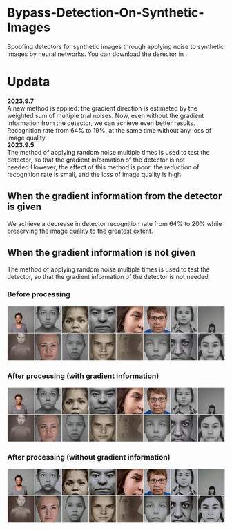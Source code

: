 # Bypass-Detection-On-Synthetic-Images
Spoofing detectors for synthetic images through applying noise to synthetic images by neural networks.
You can download the derector in [](https://github.com/ZhendongWang6/DIRE).

# Updata
**2023.9.7**  
A new method is applied: the gradient direction is estimated by the weighted sum of multiple trial noises. Now, even without the gradient information from the detector, we can achieve even better results. Recognition rate from 64% to 19%, at the same time without any loss of image quality.  
**2023.9.5**  
The method of applying random noise multiple times is used to test the detector, so that the gradient information of the detector is not needed.However, the effect of this method is poor: the reduction of recognition rate is small, and the loss of image quality is high

## When the gradient information from the detector is given
We achieve a decrease in detector recognition rate from 64% to 20% while preserving the image quality to the greatest extent.

## When the gradient information is not given
The method of applying random noise multiple times is used to test the detector, so that the gradient information of the detector is not needed.

### Before processing
![](https://github.com/Chyxx/Bypass-Detection-On-Synthetic-Images/blob/main/images/before.jpg)

### After processing (with gradient information)
![](https://github.com/Chyxx/Bypass-Detection-On-Synthetic-Images/blob/main/images/grad.jpg)

### After processing (without gradient information)
![](https://github.com/Chyxx/Bypass-Detection-On-Synthetic-Images/blob/main/images/no_grad.jpg)


